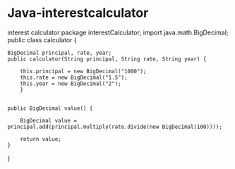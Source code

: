 # Java-interestcalculator


interest calculator
package interestCalculator;
import java.math.BigDecimal;
public class calculator {
	
	BigDecimal principal, rate, year;
	public calculator(String principal, String rate, String year) {
		
		this.principal = new BigDecimal("1000");
		this.rate = new BigDecimal("1.5");
		this.year = new BigDecimal("2");
		}
	
	
	public BigDecimal value() {
		
		BigDecimal value = principal.add(principal.multiply(rate.divide(new BigDecimal(100))));
		
		return value;
	}
	 	
}
